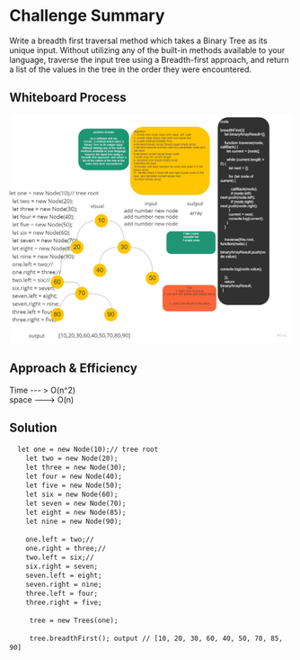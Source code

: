 # Challenge Summary

Write a breadth first traversal method which takes a Binary Tree as its unique input. Without utilizing any of the built-in methods available to your language, traverse the input tree using a Breadth-first approach, and return a list of the values in the tree in the order they were encountered.

## Whiteboard Process

![](./breadth-first.jpg)

## Approach & Efficiency
Time --- > O(n^2) <br>
space ---> O(n) <br>

## Solution
```
  let one = new Node(10);// tree root
    let two = new Node(20);
    let three = new Node(30);
    let four = new Node(40);
    let five = new Node(50);
    let six = new Node(60);
    let seven = new Node(70);
    let eight = new Node(85);
    let nine = new Node(90);

    one.left = two;//
    one.right = three;//
    two.left = six;//
    six.right = seven;
    seven.left = eight;
    seven.right = nine;
    three.left = four;
    three.right = five;

     tree = new Trees(one);

     tree.breadthFirst(); output // [10, 20, 30, 60, 40, 50, 70, 85, 90]
```
